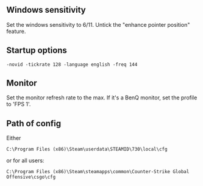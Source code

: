 ## Windows sensitivity

Set the windows sensitivity to 6/11. Untick the "enhance pointer position" feature.

## Startup options

```
-novid -tickrate 128 -language english -freq 144
```

## Monitor

Set the monitor refresh rate to the max. If it's a BenQ monitor, set the profile to 'FPS 1'.

## Path of config

Either

```
C:\Program Files (x86)\Steam\userdata\STEAMID\730\local\cfg
```

or for all users:

```
C:\Program Files (x86)\Steam\steamapps\common\Counter-Strike Global Offensive\csgo\cfg
```
